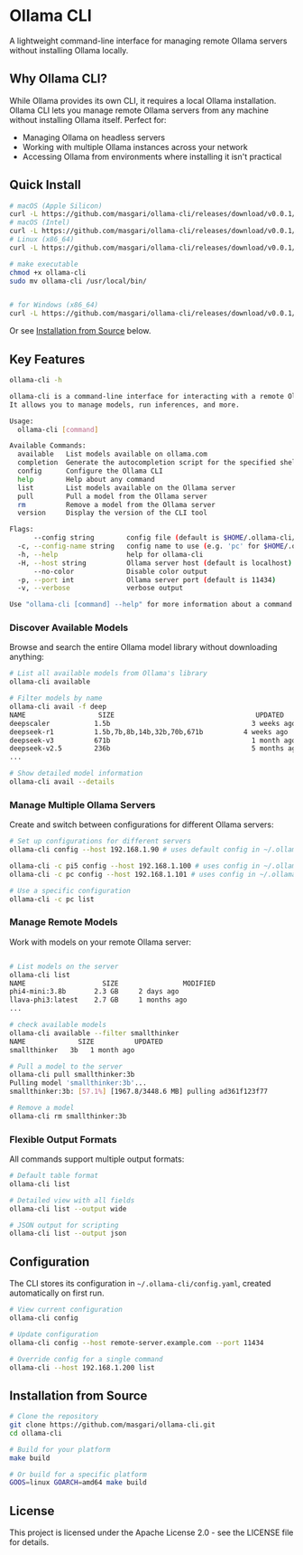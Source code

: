 # Ollama CLI

A lightweight command-line interface for managing remote Ollama servers without installing Ollama locally.

## Why Ollama CLI?

While Ollama provides its own CLI, it requires a local Ollama installation. Ollama CLI lets you manage remote Ollama servers from any machine without installing Ollama itself. Perfect for:

- Managing Ollama on headless servers
- Working with multiple Ollama instances across your network
- Accessing Ollama from environments where installing it isn't practical

## Quick Install
```bash
# macOS (Apple Silicon)
curl -L https://github.com/masgari/ollama-cli/releases/download/v0.0.1/ollama-cli-darwin-arm64 -o ollama-cli
# macOS (Intel)
curl -L https://github.com/masgari/ollama-cli/releases/download/v0.0.1/ollama-cli-darwin-amd64 -o ollama-cli
# Linux (x86_64)
curl -L https://github.com/masgari/ollama-cli/releases/download/v0.0.1/ollama-cli-linux-amd64 -o ollama-cli

# make executable
chmod +x ollama-cli
sudo mv ollama-cli /usr/local/bin/


# for Windows (x86_64)
curl -L https://github.com/masgari/ollama-cli/releases/download/v0.0.1/ollama-cli-windows-amd64.exe -o ollama-cli.exe
```

Or see [Installation from Source](#installation-from-source) below.

## Key Features

```bash
ollama-cli -h

ollama-cli is a command-line interface for interacting with a remote Ollama server.
It allows you to manage models, run inferences, and more.

Usage:
  ollama-cli [command]

Available Commands:
  available   List models available on ollama.com
  completion  Generate the autocompletion script for the specified shell
  config      Configure the Ollama CLI
  help        Help about any command
  list        List models available on the Ollama server
  pull        Pull a model from the Ollama server
  rm          Remove a model from the Ollama server
  version     Display the version of the CLI tool

Flags:
      --config string        config file (default is $HOME/.ollama-cli/config.yaml)
  -c, --config-name string   config name to use (e.g. 'pc' for $HOME/.ollama-cli/pc.yaml)
  -h, --help                 help for ollama-cli
  -H, --host string          Ollama server host (default is localhost)
      --no-color             Disable color output
  -p, --port int             Ollama server port (default is 11434)
  -v, --verbose              verbose output

Use "ollama-cli [command] --help" for more information about a command.
```

### Discover Available Models

Browse and search the entire Ollama model library without downloading anything:

```bash
# List all available models from Ollama's library
ollama-cli available

# Filter models by name
ollama-cli avail -f deep
NAME                  SIZE                                   UPDATED
deepscaler           1.5b                                   3 weeks ago
deepseek-r1          1.5b,7b,8b,14b,32b,70b,671b          4 weeks ago
deepseek-v3          671b                                   1 month ago
deepseek-v2.5        236b                                   5 months ago
...

# Show detailed model information
ollama-cli avail --details
```

### Manage Multiple Ollama Servers

Create and switch between configurations for different Ollama servers:

```bash
# Set up configurations for different servers
ollama-cli config --host 192.168.1.90 # uses default config in ~/.ollama-cli/config.yaml

ollama-cli -c pi5 config --host 192.168.1.100 # uses config in ~/.ollama-cli/pi5.yaml
ollama-cli -c pc config --host 192.168.1.101 # uses config in ~/.ollama-cli/pc.yaml

# Use a specific configuration
ollama-cli -c pc list
```

### Manage Remote Models

Work with models on your remote Ollama server:

```bash

# List models on the server
ollama-cli list
NAME                   SIZE                MODIFIED
phi4-mini:3.8b       2.3 GB     2 days ago
llava-phi3:latest    2.7 GB     1 months ago
...

# check available models
ollama-cli available --filter smallthinker
NAME             SIZE          UPDATED
smallthinker   3b   1 month ago

# Pull a model to the server
ollama-cli pull smallthinker:3b
Pulling model 'smallthinker:3b'...
smallthinker:3b: [57.1%] [1967.8/3448.6 MB] pulling ad361f123f77

# Remove a model
ollama-cli rm smallthinker:3b
```

### Flexible Output Formats

All commands support multiple output formats:

```bash
# Default table format
ollama-cli list

# Detailed view with all fields
ollama-cli list --output wide

# JSON output for scripting
ollama-cli list --output json
```

## Configuration

The CLI stores its configuration in `~/.ollama-cli/config.yaml`, created automatically on first run.

```bash
# View current configuration
ollama-cli config

# Update configuration
ollama-cli config --host remote-server.example.com --port 11434

# Override config for a single command
ollama-cli --host 192.168.1.200 list
```

## Installation from Source

```bash
# Clone the repository
git clone https://github.com/masgari/ollama-cli.git
cd ollama-cli

# Build for your platform
make build

# Or build for a specific platform
GOOS=linux GOARCH=amd64 make build
```

## License

This project is licensed under the Apache License 2.0 - see the LICENSE file for details.